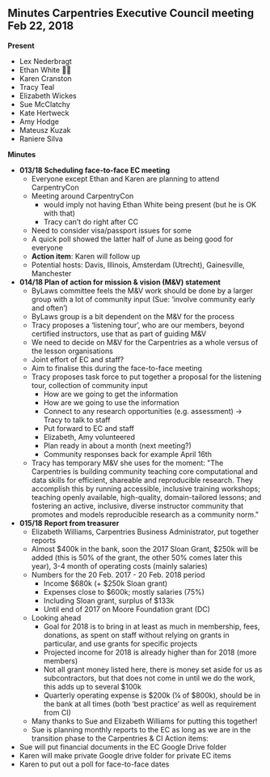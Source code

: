 ## Minutes Carpentries Executive Council meeting Feb 22, 2018

**Present**

* Lex Nederbragt
* Ethan White 👨‍💻
* Karen Cranston
* Tracy Teal
* Elizabeth Wickes
* Sue McClatchy
* Kate Hertweck
* Amy Hodge
* Mateusz Kuzak
* Raniere Silva


**Minutes**

* **013/18 Scheduling face-to-face EC meeting**
    * Everyone except Ethan and Karen are planning to attend CarpentryCon
    * Meeting around CarpentryCon
        * would imply not having Ethan White being present (but he is OK with that)
        * Tracy can’t do right after CC
    * Need to consider visa/passport issues for some
    * A quick poll showed the latter half of June as being good for everyone
    * **Action item**: Karen will follow up
    * Potential hosts: Davis, Illinois, Amsterdam (Utrecht), Gainesville, Manchester
* **014/18 Plan of action for mission & vision (M&V) statement**
    * ByLaws committee feels the M&V work should be done by a larger group with a lot of community input (Sue: ‘involve community early and often’)
    * ByLaws group is a bit dependent on the M&V for the process
    * Tracy proposes a ‘listening tour’, who are our members, beyond certified instructors, use that as part of guiding M&V
    * We need to decide on M&V for the Carpentries as a whole versus of the lesson organisations
    * Joint effort of EC and staff?
    * Aim to finalise this during the face-to-face meeting
    * Tracy proposes task force to put together a proposal for the listening tour, collection of community input
        * How are we going to get the information
        * How are we going to use the information
        * Connect to any research opportunities (e.g. assessment) -> Tracy to talk to staff
        * Put forward to EC and staff
        * Elizabeth, Amy volunteered
        * Plan ready in about a month (next meeting?)
        * Community responses back for example April 16th
    * Tracy has temporary M&V she uses for the moment: "The Carpentries is building community teaching core computational and data skills for efficient, shareable and reproducible research. They accomplish this by running accessible, inclusive training workshops; teaching openly available, high-quality, domain-tailored lessons; and fostering an active, inclusive, diverse instructor community that promotes and models reproducible research as a community norm."
* **015/18** **Report from treasurer**
    * Elizabeth Williams, Carpentries Business Administrator, put together reports
    * Almost $400k in the bank, soon the 2017 Sloan Grant, $250k will be added (this is 50% of the grant, the other 50% comes later this year), 3-4 month of operating costs (mainly salaries)
    * Numbers for the 20 Feb. 2017 - 20 Feb. 2018 period
        * Income $680k (+ $250k Sloan grant)
        * Expenses close to $600k; mostly salaries (75%)
        * Including Sloan grant, surplus of $133k
        * Until end of 2017 on Moore Foundation grant (DC)
    * Looking ahead
        * Goal for 2018 is to bring in at least as much in membership, fees, donations, as spent on staff without relying on grants in particular, and use grants for specific projects
        * Projected income for 2018 is already higher than for 2018 (more members)
        * Not all grant money listed here, there is money set aside for us as subcontractors, but that does not come in until we do the work, this adds up to several $100k
        * Quarterly operating expense is $200k (¼ of $800k), should be in the bank at all times (both ‘best practice’ as well as requirement from CI)
    * Many thanks to Sue and Elizabeth Williams for putting this together!
    * Sue is planning monthly reports to the EC as long as we are in the transition phase to the Carpentries & CI
Action items:
* Sue will put financial documents in the EC Google Drive folder
* Karen will make private Google drive folder for private EC items
* Karen to put out a poll for face-to-face dates
